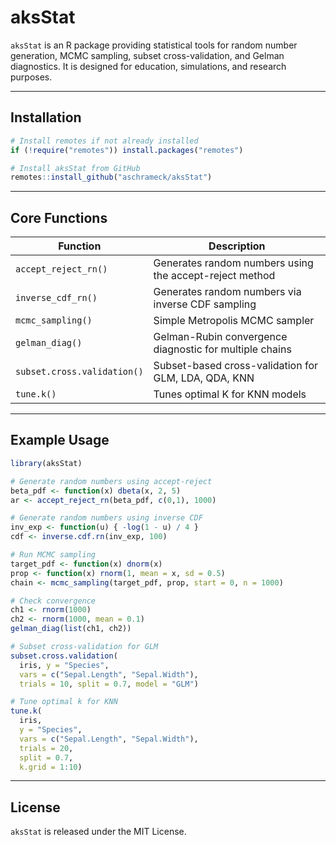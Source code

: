 # aksStat

`aksStat` is an R package providing statistical tools for random number generation, MCMC sampling, subset cross-validation, and Gelman diagnostics. It is designed for education, simulations, and research purposes.

------------------------------------------------------------------------

## Installation

``` r
# Install remotes if not already installed
if (!require("remotes")) install.packages("remotes")

# Install aksStat from GitHub
remotes::install_github("aschrameck/aksStat")
```

------------------------------------------------------------------------

## Core Functions

| Function | Description |
|------------------------|------------------------------------------------|
| `accept_reject_rn()` | Generates random numbers using the accept-reject method |
| `inverse_cdf_rn()` | Generates random numbers via inverse CDF sampling |
| `mcmc_sampling()` | Simple Metropolis MCMC sampler |
| `gelman_diag()` | Gelman-Rubin convergence diagnostic for multiple chains |
| `subset.cross.validation()` | Subset-based cross-validation for GLM, LDA, QDA, KNN |
| `tune.k()` | Tunes optimal K for KNN models |

------------------------------------------------------------------------

## Example Usage

``` r
library(aksStat)

# Generate random numbers using accept-reject
beta_pdf <- function(x) dbeta(x, 2, 5)
ar <- accept_reject_rn(beta_pdf, c(0,1), 1000)

# Generate random numbers using inverse CDF
inv_exp <- function(u) { -log(1 - u) / 4 }
cdf <- inverse.cdf.rn(inv_exp, 100)

# Run MCMC sampling
target_pdf <- function(x) dnorm(x)
prop <- function(x) rnorm(1, mean = x, sd = 0.5)
chain <- mcmc_sampling(target_pdf, prop, start = 0, n = 1000)

# Check convergence
ch1 <- rnorm(1000)
ch2 <- rnorm(1000, mean = 0.1)
gelman_diag(list(ch1, ch2))

# Subset cross-validation for GLM
subset.cross.validation(
  iris, y = "Species",
  vars = c("Sepal.Length", "Sepal.Width"),
  trials = 10, split = 0.7, model = "GLM")

# Tune optimal k for KNN
tune.k(
  iris, 
  y = "Species",
  vars = c("Sepal.Length", "Sepal.Width"),
  trials = 20,
  split = 0.7,
  k.grid = 1:10)
```

------------------------------------------------------------------------

## License

`aksStat` is released under the MIT License.
